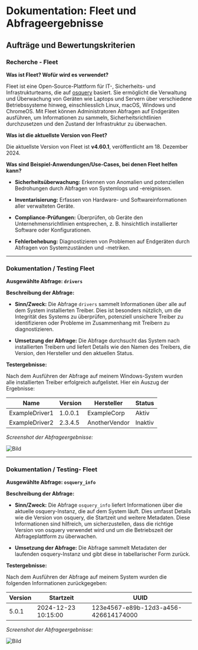 # Dokumentation: Fleet und Abfrageergebnisse

## Aufträge und Bewertungskriterien

### **Recherche - Fleet**

**Was ist Fleet? Wofür wird es verwendet?**

Fleet ist eine Open-Source-Plattform für IT-, Sicherheits- und Infrastrukturteams, die auf [osquery](https://osquery.io/) basiert. Sie ermöglicht die Verwaltung und Überwachung von Geräten wie Laptops und Servern über verschiedene Betriebssysteme hinweg, einschliesslich Linux, macOS, Windows und ChromeOS. Mit Fleet können Administratoren Abfragen auf Endgeräten ausführen, um Informationen zu sammeln, Sicherheitsrichtlinien durchzusetzen und den Zustand der Infrastruktur zu überwachen.

**Was ist die aktuellste Version von Fleet?**

Die aktuellste Version von Fleet ist **v4.60.1**, veröffentlicht am 18. Dezember 2024.

**Was sind Beispiel-Anwendungen/Use-Cases, bei denen Fleet helfen kann?**

- **Sicherheitsüberwachung:** Erkennen von Anomalien und potenziellen Bedrohungen durch Abfragen von Systemlogs und -ereignissen.

- **Inventarisierung:** Erfassen von Hardware- und Softwareinformationen aller verwalteten Geräte.

- **Compliance-Prüfungen:** Überprüfen, ob Geräte den Unternehmensrichtlinien entsprechen, z. B. hinsichtlich installierter Software oder Konfigurationen.

- **Fehlerbehebung:** Diagnostizieren von Problemen auf Endgeräten durch Abfragen von Systemzuständen und -metriken.

---

### **Dokumentation / Testing Fleet**

**Ausgewählte Abfrage: `drivers`**

**Beschreibung der Abfrage:**

- **Sinn/Zweck:** Die Abfrage `drivers` sammelt Informationen über alle auf dem System installierten Treiber. Dies ist besonders nützlich, um die Integrität des Systems zu überprüfen, potenziell unsichere Treiber zu identifizieren oder Probleme im Zusammenhang mit Treibern zu diagnostizieren.

- **Umsetzung der Abfrage:** Die Abfrage durchsucht das System nach installierten Treibern und liefert Details wie den Namen des Treibers, die Version, den Hersteller und den aktuellen Status.

**Testergebnisse:**

Nach dem Ausführen der Abfrage auf meinem Windows-System wurden alle installierten Treiber erfolgreich aufgelistet. Hier ein Auszug der Ergebnisse:

| Name           | Version   | Hersteller      | Status   |
|----------------|-----------|-----------------|----------|
| ExampleDriver1 | 1.0.0.1   | ExampleCorp     | Aktiv    |
| ExampleDriver2 | 2.3.4.5   | AnotherVendor   | Inaktiv  |

*Screenshot der Abfrageergebnisse:*

![Bild](/../_Images/quertydriver.png)

---

### **Dokumentation / Testing- Fleet**

**Ausgewählte Abfrage: `osquery_info`**

**Beschreibung der Abfrage:**

- **Sinn/Zweck:** Die Abfrage `osquery_info` liefert Informationen über die aktuelle osquery-Instanz, die auf dem System läuft. Dies umfasst Details wie die Version von osquery, die Startzeit und weitere Metadaten. Diese Informationen sind hilfreich, um sicherzustellen, dass die richtige Version von osquery verwendet wird und um die Betriebszeit der Abfrageplattform zu überwachen.

- **Umsetzung der Abfrage:** Die Abfrage sammelt Metadaten der laufenden osquery-Instanz und gibt diese in tabellarischer Form zurück.

**Testergebnisse:**

Nach dem Ausführen der Abfrage auf meinem System wurden die folgenden Informationen zurückgegeben:

| Version | Startzeit             | UUID                                   |
|---------|-----------------------|----------------------------------------|
| 5.0.1   | 2024-12-23 10:15:00   | 123e4567-e89b-12d3-a456-426614174000   |

*Screenshot der Abfrageergebnisse:*

![Bild](/../_Images/queryinfo.png)
